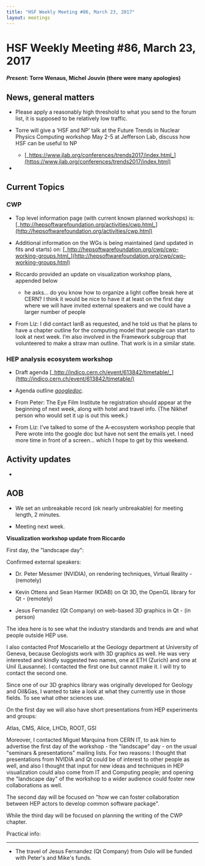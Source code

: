 ```yaml
---
title: "HSF Weekly Meeting #86, March 23, 2017"
layout: meetings
---
```


# HSF Weekly Meeting #86, March 23, 2017

#### _Present_: Torre Wenaus, Michel Jouvin (there were many apologies)

## News, general matters

- Please apply a reasonably high threshold to what you send to the forum list,
  it is supposed to be relatively low traffic.

- Torre will give a ‘HSF and NP’ talk at the Future Trends in Nuclear Physics
  Computing workshop May 2-5 at Jefferson Lab, discuss how HSF can be useful to
  NP

  - [_https://www.jlab.org/conferences/trends2017/index.html_](https://www.jlab.org/conferences/trends2017/index.html)

-

## Current Topics

### CWP

- Top level information page (with current known planned workshops) is:
  [_http://hepsoftwarefoundation.org/activities/cwp.html_](http://hepsoftwarefoundation.org/activities/cwp.html)

- Additional information on the WGs is being maintained (and updated in fits and
  starts) on:
  [_http://hepsoftwarefoundation.org/cwp/cwp-working-groups.html_](http://hepsoftwarefoundation.org/cwp/cwp-working-groups.html)

- Riccardo provided an update on visualization workshop plans, appended below

  - he asks… do you know how to organize a light coffee break here at CERN? I
    think it would be nice to have it at least on the first day where we will
    have invited external speakers and we could have a larger number of people

- From Liz: I did contact IanB as requested, and he told us that he plans to
  have a chapter outline for the computing model that people can start to look
  at next week. I’m also involved in the Framework subgroup that volunteered to
  make a straw man outline. That work is in a similar state.

### HEP analysis ecosystem workshop

- Draft agenda
  [_http://indico.cern.ch/event/613842/timetable/_](http://indico.cern.ch/event/613842/timetable/)

- Agenda outline
  [_googledoc_](https://docs.google.com/document/d/1F2v4W5X216sXALToBTT-jT0fFkaIQhld2cqDnSqdv-I/edit?usp=sharing).

- From Peter: The Eye Film Institute he registration should appear at the
  beginning of next week, along with hotel and travel info. (The Nikhef person
  who would set it up is out this week.)

- From Liz: I’ve talked to some of the A-ecosystem workshop people that Pere
  wrote into the google doc but have not sent the emails yet. I need more time
  in front of a screen… which I hope to get by this weekend.

## Activity updates

-

## AOB

- We set an unbreakable record (ok nearly unbreakable) for meeting length, 2
  minutes.

- Meeting next week.

**Visualization workshop update from Riccardo**

First day, the "landscape day":

Confirmed external speakers:

- Dr. Peter Messmer (NVIDIA), on rendering techniques, Virtual Reality -
  (remotely)

- Kevin Ottens and Sean Harmer (KDAB) on Qt 3D, the OpenGL library for Qt -
  (remotely)

- Jesus Fernandez (Qt Company) on web-based 3D graphics in Qt - (in person)

The idea here is to see what the industry standards and trends are and what
people outside HEP use.

I also contacted Prof Moscariello at the Geology department at University of
Geneva, because Geologists work with 3D graphics as well. He was very interested
and kindly suggested two names, one at ETH (Zurich) and one at Unil (Lausanne).
I contacted the first one but cannot make it. I will try to contact the second
one.

Since one of our 3D graphics library was originally developed for Geology and
Oil&Gas, I wanted to take a look at what they currently use in those fields. To
see what other sciences use.

On the first day we will also have short presentations from HEP experiments and
groups:

Atlas, CMS, Alice, LHCb, ROOT, GSI

Moreover, I contacted Miguel Marquina from CERN IT, to ask him to advertise the
first day of the workshop - the "landscape" day - on the usual "seminars &
presentations" mailing lists. For two reasons: I thought that presentations from
NVIDIA and Qt could be of interest to other people as well, and also I thought
that input for new ideas and techniques in HEP visualization could also come
from IT and Computing people; and opening the "landscape day" of the workshop to
a wider audience could foster new collaborations as well.

The second day will be focused on "how we can foster collaboration between HEP
actors to develop common software package".

While the third day will be focused on planning the writing of the CWP chapter.

Practical info:

---

- The travel of Jesus Fernandez (Qt Company) from Oslo will be funded with
  Peter's and Mike's funds.
